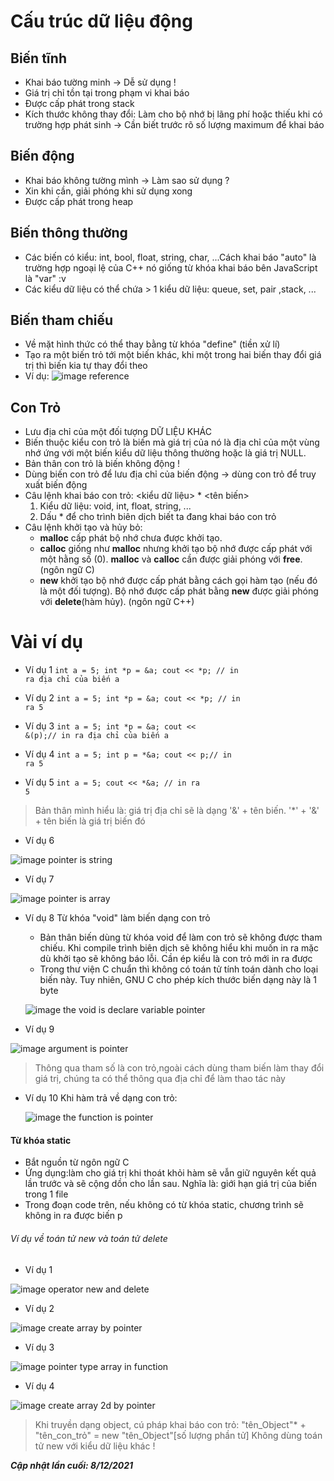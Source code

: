# Cấu trúc dữ liệu động
## Biến tĩnh
- Khai báo tường minh -> Dễ sử dụng !
- Giá trị chỉ tồn tại trong phạm vi khai báo
- Được cấp phát trong stack
- Kích thước không thay đổi: Làm cho bộ nhớ bị lãng phí hoặc thiếu khi có trường hợp phát sinh -> Cần biết trước rõ số lượng maximum để khai báo
## Biến động
- Khai báo không tường mình -> Làm sao sử dụng ?
- Xin khi cần, giải phóng khi sử dụng xong
- Được cấp phát trong heap
## Biến thông thường 
- Các biến có kiểu: int, bool, float, string, char, ...Cách khai báo "auto" là trường hợp ngoại lệ của C++ nó giống từ khóa khai báo bên JavaScript là "var" :v
- Các kiểu dữ liệu có thể chứa > 1 kiểu dữ liệu: queue, set, pair ,stack, ...
## Biến tham chiếu 
- Về mặt hình thức có thể thay bằng từ khóa "define" (tiền xử lí)
- Tạo ra một biến trỏ tới một biến khác, khi một trong hai biến thay đổi giá trị thì biến kia tự thay đổi theo
- Ví dụ:
    ![image reference](image/thamchieu.png)
## Con Trỏ
- Lưu địa chỉ của một đối tượng DỮ LIỆU KHÁC
- Biến thuộc kiểu con trỏ là biến mà giá trị của nó là địa chỉ của một vùng nhớ ứng với một biến kiểu dữ liệu thông thường hoặc là giá trị NULL.
- Bản thân con trỏ là biến không động !
- Dùng biến con trỏ để lưu địa chỉ của biến động -> dùng con trỏ để truy xuất biến động
- Câu lệnh khai báo con trỏ: <kiểu dữ liệu> * <tên biến>
    <ol type="1">
        <li>Kiểu dữ liệu: void, int, float, string, ...</li>
        <li>Dấu * để cho trình biên dịch biết ta đang khai báo con trỏ</li> 
    </ol>
- Câu lệnh khởi tạo và hủy bỏ:       
    + **malloc** cấp phát bộ nhớ chưa được khởi tạo.
    + **calloc** giống như **malloc** nhưng khởi tạo bộ nhớ được cấp phát với một hằng số (0). **malloc** và **calloc** cần được giải phóng với **free**. (ngôn ngữ C)
    + **new** khởi tạo bộ nhớ được cấp phát bằng cách gọi hàm tạo (nếu đó là một đối tượng). Bộ nhớ được cấp phát bằng **new** được giải phóng với **delete**(hàm hủy). (ngôn ngữ C++)
# Vài ví dụ
- Ví dụ 1 
<code>int a = 5;
    int *p = &a; 
    cout << *p; // in ra địa chỉ của biến a</code>

- Ví dụ 2
<code>int a = 5;
    int *p = &a;
    cout << *p; // in ra 5</code>

- Ví dụ 3
<code>int a = 5;
    int *p = &a;
    cout << &(p);// in ra địa chỉ của biến a</code>

- Ví dụ 4
<code>int a = 5;
    int p = *&a;
    cout << p;// in ra 5</code>

- Ví dụ 5
<code>int a = 5;
cout << *&a;  // in ra 5</code>
> Bản thân mình hiểu là: giá trị địa chỉ sẽ là dạng '&' + tên biến. '*' + '&' + tên biến là giá trị biến đó

- Ví dụ 6 

![image pointer is string](image/string.png)

- Ví dụ 7 

![image pointer is array](image/array.png)

- Ví dụ 8 
Từ khóa "void" làm biến dạng con trỏ     
    + Bản thân biến dùng từ khóa void để làm con trỏ sẽ không được tham chiếu. Khi compile trình biên dịch sẽ không hiểu khi muốn in ra mặc dù khởi tạo sẽ không báo lỗi. Cần ép kiểu là con trỏ mới in ra được
    + Trong thư viện C chuẩn thì không có toán tử tính toán dành cho loại biến này. Tuy nhiên, GNU C cho phép kích thước biến dạng này là 1 byte 
    
    ![image the void is declare variable pointer](image/void-pointer.png)

- Ví dụ 9

![image argument is pointer](image/argumentPointer.png)

> Thông qua tham số là con trỏ,ngoài cách dùng tham biến làm thay đổi giá trị, chúng ta có thể thông qua địa chỉ để làm thao tác này
- Ví dụ 10
Khi hàm trả về dạng con trỏ:

    ![image the function is pointer](image/pointerTypeFunction.png)

#### Từ khóa static 
- Bắt nguồn từ ngôn ngữ C
- Ứng dụng:làm cho giá trị khi thoát khỏi hàm sẽ vẫn giữ nguyên kết quả lần trước và sẽ cộng dồn cho lần sau. Nghĩa là: giới hạn giá trị của biến trong 1 file
- Trong đoạn code trên, nếu không có từ khóa static, chương trình sẽ không in ra được biến p

###### Ví dụ về toán tử new và toán tử delete
- Ví dụ 1 

![image operator new and delete](image/operator-new&delete.png)

- Ví dụ 2

![image create array by pointer](image/create-arrayByPointer.png)

- Ví dụ 3

![image pointer type array in function](image/pointerTypeArrayinFunction.png)

- Ví dụ 4

![image create array 2d by pointer](image/create-array2DByPointer.png)

> Khi truyền dạng object, cú pháp khai báo con trỏ: "tên_Object"*  + "tên_con_trỏ" = new "tên_Object"[số lượng phần tử]
> Không dùng toán tử new với kiểu dữ liệu khác ! 

_**Cập nhật lần cuối: 8/12/2021**_
